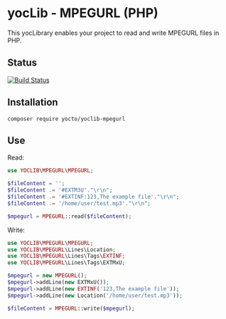 # yocLib - MPEGURL (PHP)

This yocLibrary enables your project to read and write MPEGURL files in PHP.

## Status

[![Build Status](https://travis-ci.com/yocto/yoclib-mpegurl-php.svg?branch=master)](https://travis-ci.com/yocto/yoclib-mpegurl-php)

## Installation

`composer require yocto/yoclib-mpegurl`

## Use

Read:
```php
use YOCLIB\MPEGURL\MPEGURL;

$fileContent = '';
$fileContent .= '#EXTM3U'."\r\n";
$fileContent .= '#EXTINF:123,The example file'."\r\n";
$fileContent .= '/home/user/test.mp3'."\r\n";

$mpegurl = MPEGURL::read($fileContent);
```

Write:
```php
use YOCLIB\MPEGURL\MPEGURL;
use YOCLIB\MPEGURL\Lines\Location;
use YOCLIB\MPEGURL\Lines\Tags\EXTINF;
use YOCLIB\MPEGURL\Lines\Tags\EXTMxU;

$mpegurl = new MPEGURL();
$mpegurl->addLine(new EXTMxU());
$mpegurl->addLine(new EXTINF('123,The example file'));
$mpegurl->addLine(new Location('/home/user/test.mp3'));

$fileContent = MPEGURL::write($mpegurl);
```